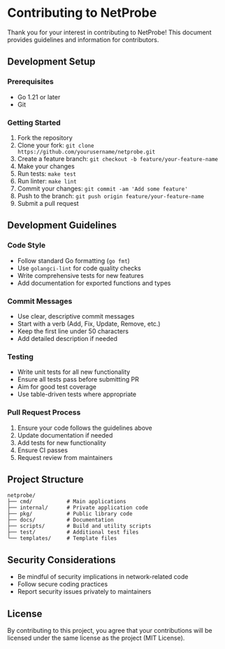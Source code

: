 # Contributing to NetProbe

Thank you for your interest in contributing to NetProbe! This document provides guidelines and information for contributors.

## Development Setup

### Prerequisites
- Go 1.21 or later
- Git

### Getting Started
1. Fork the repository
2. Clone your fork: `git clone https://github.com/yourusername/netprobe.git`
3. Create a feature branch: `git checkout -b feature/your-feature-name`
4. Make your changes
5. Run tests: `make test`
6. Run linter: `make lint`
7. Commit your changes: `git commit -am 'Add some feature'`
8. Push to the branch: `git push origin feature/your-feature-name`
9. Submit a pull request

## Development Guidelines

### Code Style
- Follow standard Go formatting (`go fmt`)
- Use `golangci-lint` for code quality checks
- Write comprehensive tests for new features
- Add documentation for exported functions and types

### Commit Messages
- Use clear, descriptive commit messages
- Start with a verb (Add, Fix, Update, Remove, etc.)
- Keep the first line under 50 characters
- Add detailed description if needed

### Testing
- Write unit tests for all new functionality
- Ensure all tests pass before submitting PR
- Aim for good test coverage
- Use table-driven tests where appropriate

### Pull Request Process
1. Ensure your code follows the guidelines above
2. Update documentation if needed
3. Add tests for new functionality
4. Ensure CI passes
5. Request review from maintainers

## Project Structure
```
netprobe/
├── cmd/           # Main applications
├── internal/      # Private application code
├── pkg/           # Public library code
├── docs/          # Documentation
├── scripts/       # Build and utility scripts
├── test/          # Additional test files
└── templates/     # Template files
```

## Security Considerations
- Be mindful of security implications in network-related code
- Follow secure coding practices
- Report security issues privately to maintainers

## License
By contributing to this project, you agree that your contributions will be licensed under the same license as the project (MIT License).
